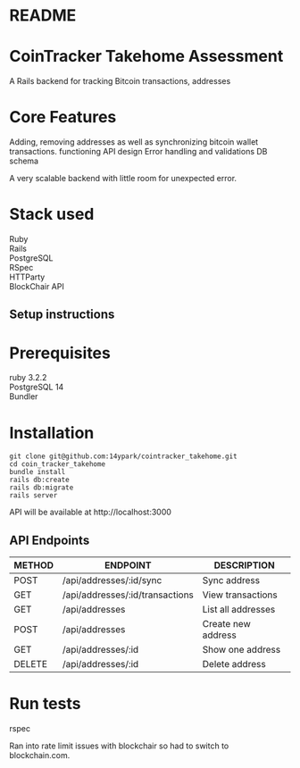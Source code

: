 # README

# CoinTracker Takehome Assessment

A Rails backend for tracking Bitcoin transactions, addresses

# Core Features

Adding, removing addresses as well as synchronizing bitcoin wallet transactions. 
functioning API design
Error handling and validations
DB schema 

A very scalable backend with little room for unexpected error. 

# Stack used

Ruby<br>
Rails<br>
PostgreSQL<br>
RSpec<br>
HTTParty<br>
BlockChair API<br>

## Setup instructions

# Prerequisites
ruby 3.2.2<br>
PostgreSQL 14<br>
Bundler<br>

# Installation
```git clone git@github.com:14ypark/cointracker_takehome.git```<br>
```cd coin_tracker_takehome```<br>
```bundle install```<br>
```rails db:create```<br>
```rails db:migrate```<br>
```rails server```<br>

API will be available at http://localhost:3000

## API Endpoints

| METHOD | ENDPOINT | DESCRIPTION |
|--------|-------------------------------|-------------------------|
| POST   | /api/addresses/:id/sync       | Sync address            |
| GET    | /api/addresses/:id/transactions | View transactions      |
| GET    | /api/addresses                | List all addresses      |
| POST   | /api/addresses                | Create new address      |
| GET    | /api/addresses/:id            | Show one address        |
| DELETE | /api/addresses/:id            | Delete address          |


# Run tests

rspec 

Ran into rate limit issues with blockchair so had to switch to blockchain.com. 

